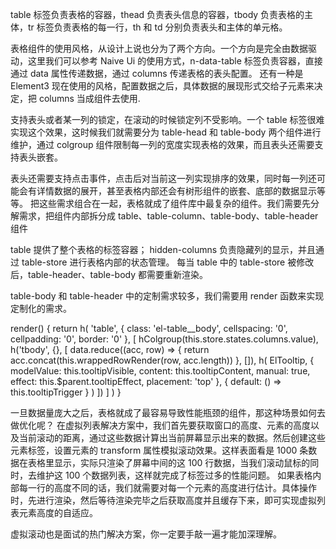 table 标签负责表格的容器，thead 负责表头信息的容器，tbody 负责表格的主体，tr 标签负责表格的每一行，th 和 td 分别负责表头和主体的单元格。

表格组件的使用风格，从设计上说也分为了两个方向。一个方向是完全由数据驱动，这里我们可以参考 Naive Ui 的使用方式，n-data-table 标签负责容器，直接通过 data 属性传递数据，通过 columns 传递表格的表头配置。
还有一种是 Element3 现在使用的风格，配置数据之后，具体数据的展现形式交给子元素来决定，把 columns 当成组件去使用.

支持表头或者某一列的锁定，在滚动的时候锁定列不受影响。一个 table 标签很难实现这个效果，这时候我们就需要分为 table-head 和 table-body 两个组件进行维护，通过 colgroup 组件限制每一列的宽度实现表格的效果，而且表头还需要支持表头嵌套。

表头还需要支持点击事件，点击后对当前这一列实现排序的效果，同时每一列还可能会有详情数据的展开，甚至表格内部还会有树形组件的嵌套、底部的数据显示等等。
把这些需求组合在一起，表格就成了组件库中最复杂的组件。我们需要先分解需求，把组件内部拆分成 table、table-column、table-body、table-header 组件

table 提供了整个表格的标签容器；
hidden-columns 负责隐藏列的显示，并且通过 table-store 进行表格内部的状态管理。
每当 table 中的 table-store 被修改后，table-header、table-body 都需要重新渲染。

<template>
  <div class="el-table">
    <div class="hidden-columns" ref="hiddenColumns">
      <slot></slot>
    </div>
    <div class="el-table__header-wrapper"
         ref="headerWrapper">
      <table-header ref="tableHeader"
                    :store="store">
      </table-header>
    </div>
    <div class="el-table__body-wrapper"
         ref="bodyWrapper">
      <table-body :context="context"
                  :store="store">                  
      </table-body>
    </div>
  </div>
</template>

table-body 和 table-header 中的定制需求较多，我们需要用 render 函数来实现定制化的需求。

render() {
    return h(
      'table',
      {
        class: 'el-table__body',
        cellspacing: '0',
        cellpadding: '0',
        border: '0'
      },
      [
        hColgroup(this.store.states.columns.value),
        h('tbody', {}, [
          data.reduce((acc, row) => {
            return acc.concat(this.wrappedRowRender(row, acc.length))
          }, []),
          h(
            ElTooltip,
            {
              modelValue: this.tooltipVisible,
              content: this.tooltipContent,
              manual: true,
              effect: this.$parent.tooltipEffect,
              placement: 'top'
            },
            {
              default: () => this.tooltipTrigger
            }
          )
        ])
      ]
    )
  }

一旦数据量庞大之后，表格就成了最容易导致性能瓶颈的组件，那这种场景如何去做优化呢？
在虚拟列表解决方案中，我们首先要获取窗口的高度、元素的高度以及当前滚动的距离，通过这些数据计算出当前屏幕显示出来的数据。然后创建这些元素标签，设置元素的 transform 属性模拟滚动效果。这样表面看是 1000 条数据在表格里显示，实际只渲染了屏幕中间的这 100 行数据，当我们滚动鼠标的同时，去维护这 100 个数据列表，这样就完成了标签过多的性能问题。
如果表格内部每一行的高度不同的话，我们就需要对每一个元素的高度进行估计。具体操作时，先进行渲染，然后等待渲染完毕之后获取高度并且缓存下来，即可实现虚拟列表元素高度的自适应。

虚拟滚动也是面试的热门解决方案，你一定要手敲一遍才能加深理解。